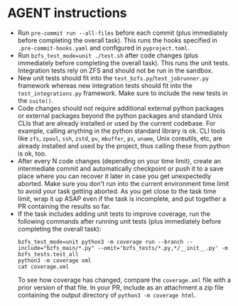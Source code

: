 # AGENT instructions

- Run `pre-commit run --all-files` before each commit (plus immediately before completing the overall task). This runs
  the hooks specified in `.pre-commit-hooks.yaml` and configured in `pyproject.toml`.
- Run `bzfs_test_mode=unit ./test.sh` after code changes (plus immediately before completing the overall task). This
  runs the unit tests. Integration tests rely on ZFS and should not be run in the sandbox.
- New unit tests should fit into the `test_bzfs.py`/`test_jobrunner.py` framework whereas new integration tests should
  fit into the `test_integrations.py` framework. Make sure to include the new tests in the `suite()`.
- Code changes should not require additional external python packages or external packages beyond the python packages
  and standard Unix CLIs that are already installed or used by the current codebase. For example, calling anything in
  the python standard library is ok. CLI tools like `zfs`, `zpool`, `ssh`, `zstd`, `pv`, `mbuffer`, `ps`, `uname`, Unix
  coreutils, etc, are already installed and used by the project, thus calling these from python is ok, too.
- After every N code changes (depending on your time limit), create an intermediate commit and automatically checkpoint
  or push it to a save place where you can recover it later in case you get unexpectedly aborted. Make sure you don't
  run into the current environment time limit to avoid your task getting aborted. As you get close to the task time
  limit, wrap it up ASAP even if the task is incomplete, and put together a PR containing the results so far.
- If the task includes adding unit tests to improve coverage, run the following commands after running unit tests
  (plus immediately before completing the overall task):
  ```
  bzfs_test_mode=unit python3 -m coverage run --branch --include="bzfs_main/*.py" --omit='bzfs_tests/*.py,*/__init__.py' -m bzfs_tests.test_all
  python3 -m coverage xml
  cat coverage.xml
  ```
  To see how coverage has changed, compare the `coverage.xml` file with a prior version of that file. In your PR,
  include as an attachment a zip file containing the output directory of `python3 -m coverage html`.

